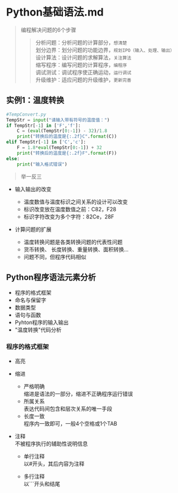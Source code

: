 Python基础语法.md
===

> 编程解决问题的6个步骤
>> 分析问题：分析问题的计算部分，`想清楚`  
>> 划分边界：划分问题的功能边界，`规划IPO（输入、处理、输出）`  
>> 设计算法：设计问题的求解算法，`关注算法`   
>> 缩写程序：编写问题的计算程序，`编程序`  
>> 调试测试：调试程序使正确运动，`运行调试`  
>> 升级维护：适应问题的升级维护，`更新完善`

实例1：温度转换
---

```python
#TempConvert.py
TempStr = input("请输入带有符号的温度值：")
if TempStr[-1] in ['F','f']:
    C = (eval(TempStr[0:-1]) - 32)/1.8
    print("转换后的温度是{:.2f}C".format(C))
elif TempStr[-1] in ['C','c']:
    F = 1.8*eval(TempStr[0:-1]) + 32
    print("转换后的温度是{:.2f}F".format(F))
else:
    print("输入格式错误")
```
> 举一反三  

- 输入输出的改变
    - 温度数值与温度标识之间关系的设计可以改变
    - 标识改变放在温度数值之前：C82，F28
    - 标识字符改变为多个字符：82Ce，28F

- 计算问题的扩展
    - 温度转换问题是各类转换问题的代表性问题
    - 货币转换、 长度转换、重量转换、面积转换…
    - 问题不同，但程序代码相似

Python程序语法元素分析
---
- 程序的格式框架
- 命名与保留字
- 数据类型
- 语句与函数
- Pyhton程序的输入输出
-  "温度转换"代码分析

### 程序的格式框架
- 高亮
- 缩进
    - 严格明确   
    缩进是语法的一部分，缩进不正确程序运行错误
    - 所属关系   
    表达代码间包含和层次关系的唯一手段
    - 长度一致   
    程序内一致即可，一般4个空格或1个TAB
- 注释  
不被程序执行的辅助性说明信息

    - 单行注释  
    以#开头，其后内容为注释  

    - 多行注释  
    以```开头和结尾



     



